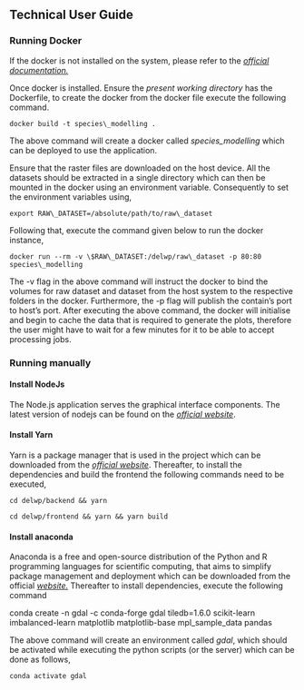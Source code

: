 Technical User Guide
--------------------

### Running Docker

If the docker is not installed on the system, please refer to the
[*official documentation.*](https://docs.docker.com/install/)

Once docker is installed. Ensure the *present working directory* has the
Dockerfile, to create the docker from the docker file execute the
following command.

`docker build -t species\_modelling .`

The above command will create a docker called *species\_modelling* which
can be deployed to use the application.

Ensure that the raster files are downloaded on the host device. All the
datasets should be extracted in a single directory which can then be
mounted in the docker using an environment variable. Consequently to set
the environment variables using,

`export RAW\_DATASET=/absolute/path/to/raw\_dataset`

Following that, execute the command given below to run the docker
instance,

`docker run --rm -v \$RAW\_DATASET:/delwp/raw\_dataset -p 80:80
species\_modelling`

The -v flag in the above command will instruct the docker to bind the
volumes for raw dataset and dataset from the host system to the
respective folders in the docker. Furthermore, the -p flag will publish
the contain’s port to host’s port. After executing the above command,
the docker will initialise and begin to cache the data that is required
to generate the plots, therefore the user might have to wait for a few
minutes for it to be able to accept processing jobs.

### Running manually

#### Install NodeJs

The Node.js application serves the graphical interface components. The
latest version of nodejs can be found on the [*official
website*](https://nodejs.org/en/download/).

#### Install Yarn

Yarn is a package manager that is used in the project which can be
downloaded from the [*official
website*](https://yarnpkg.com/lang/en/docs/install/). Thereafter, to
install the dependencies and build the frontend the following commands
need to be executed,

`cd delwp/backend && yarn`

`cd delwp/frontend && yarn && yarn build`

#### Install anaconda

Anaconda is a free and open-source distribution of the Python and R
programming languages for scientific computing, that aims to simplify
package management and deployment which can be downloaded from the
official [*website.*](https://www.anaconda.com/distribution/) Thereafter
to install dependencies, execute the following command

conda create -n gdal -c conda-forge gdal tiledb=1.6.0 scikit-learn
imbalanced-learn matplotlib matplotlib-base mpl\_sample\_data pandas

The above command will create an environment called *gdal*, which should
be activated while executing the python scripts (or the server) which
can be done as follows,

`conda activate gdal`
